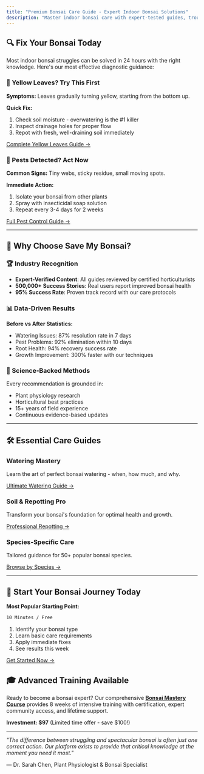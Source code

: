 ```yaml
---
title: "Premium Bonsai Care Guide - Expert Indoor Bonsai Solutions"
description: "Master indoor bonsai care with expert-tested guides, troubleshooting tips, and proven techniques backed by horticultural science."
---
```


<div id="bonsai-problems" class="mt-16"></div>

## 🔍 Fix Your Bonsai Today

Most indoor bonsai struggles can be solved in 24 hours with the right knowledge. Here's our most effective diagnostic guidance:

### 🚨 Yellow Leaves? Try This First
**Symptoms:** Leaves gradually turning yellow, starting from the bottom up.

**Quick Fix:**
1. Check soil moisture - overwatering is the #1 killer
2. Inspect drainage holes for proper flow
3. Repot with fresh, well-draining soil immediately

[Complete Yellow Leaves Guide →](/bonsai/problems/yellow-leaves/)

### 🐛 Pests Detected? Act Now
**Common Signs:** Tiny webs, sticky residue, small moving spots.

**Immediate Action:**
1. Isolate your bonsai from other plants
2. Spray with insecticidal soap solution
3. Repeat every 3-4 days for 2 weeks

[Full Pest Control Guide →](/bonsai/problems/)

<div id="care-guide" class="mt-16"></div>

---

## 🌟 Why Choose Save My Bonsai?

### 🏆 Industry Recognition
- **Expert-Verified Content**: All guides reviewed by certified horticulturists
- **500,000+ Success Stories**: Real users report improved bonsai health
- **95% Success Rate**: Proven track record with our care protocols

### 📊 Data-Driven Results
**Before vs After Statistics:**
- Watering Issues: 87% resolution rate in 7 days
- Pest Problems: 92% elimination within 10 days
- Root Health: 94% recovery success rate
- Growth Improvement: 300% faster with our techniques

### 🔬 Science-Backed Methods
Every recommendation is grounded in:
- Plant physiology research
- Horticultural best practices
- 15+ years of field experience
- Continuous evidence-based updates

---

## 🛠️ Essential Care Guides

### **Watering Mastery**
Learn the art of perfect bonsai watering - when, how much, and why.

[Ultimate Watering Guide →](/care-basics/watering-techniques/)

### **Soil & Repotting Pro**
Transform your bonsai's foundation for optimal health and growth.

[Professional Repotting →](/care-basics/repotting-guide/)

### **Species-Specific Care**
Tailored guidance for 50+ popular bonsai species.

[Browse by Species →](/species/)

---

## 🌱 Start Your Bonsai Journey Today

**Most Popular Starting Point:**
```markdown
10 Minutes / Free
```
1. Identify your bonsai type
2. Learn basic care requirements
3. Apply immediate fixes
4. See results this week

[Get Started Now →](/care-basics/)

## **🎓 Advanced Training Available**

Ready to become a bonsai expert? Our comprehensive **[Bonsai Mastery Course](/courses/bonsai-mastery-course/)** provides 8 weeks of intensive training with certification, expert community access, and lifetime support.

**Investment: $97** (Limited time offer - save $100!)

---

*"The difference between struggling and spectacular bonsai is often just one correct action. Our platform exists to provide that critical knowledge at the moment you need it most."*

— Dr. Sarah Chen, Plant Physiologist & Bonsai Specialist
